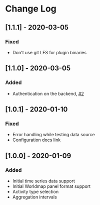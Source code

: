 # Change Log

## [1.1.1] - 2020-03-05

### Fixed
- Don't use git LFS for plugin binaries

## [1.1.0] - 2020-03-05

### Added
- Authentication on the backend, [#2](https://github.com/grafana/strava-datasource/issues/2)

## [1.0.1] - 2020-01-10

### Fixed
- Error handling while testing data source
- Configuration docs link

## [1.0.0] - 2020-01-09

### Added
- Initial time series data support
- Initial Worldmap panel format support
- Activity type selection
- Aggregation intervals
